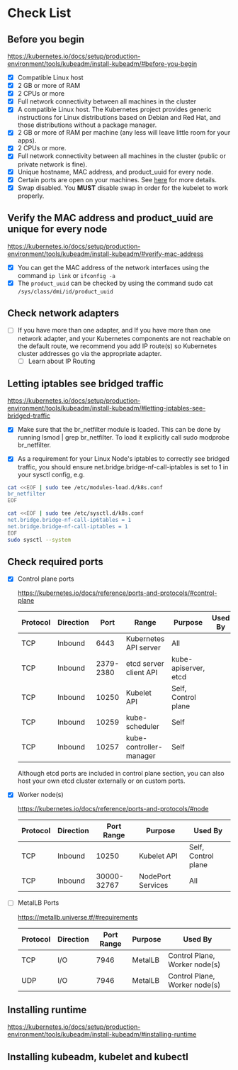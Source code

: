 # Check List

## Before you begin

<https://kubernetes.io/docs/setup/production-environment/tools/kubeadm/install-kubeadm/#before-you-begin>

- [x] Compatible Linux host
- [x] 2 GB or more of RAM
- [x] 2 CPUs or more
- [x] Full network connectivity between all machines in the cluster
- [x] A compatible Linux host. The Kubernetes project provides generic instructions for Linux distributions based on Debian and Red Hat, and those distributions without a package manager.
- [x] 2 GB or more of RAM per machine (any less will leave little room for your apps).
- [x] 2 CPUs or more.
- [x] Full network connectivity between all machines in the cluster (public or private network is fine).
- [x] Unique hostname, MAC address, and product_uuid for every node.
- [x] Certain ports are open on your machines. See [here](https://kubernetes.io/docs/setup/production-environment/tools/kubeadm/install-kubeadm/#check-required-ports) for more details.
- [x] Swap disabled. You **MUST** disable swap in order for the kubelet to work properly.

## Verify the MAC address and product_uuid are unique for every node

<https://kubernetes.io/docs/setup/production-environment/tools/kubeadm/install-kubeadm/#verify-mac-address>

- [x] You can get the MAC address of the network interfaces using the command `ip link` or `ifconfig -a`
- [x] The `product_uuid` can be checked by using the command sudo cat `/sys/class/dmi/id/product_uuid`

## Check network adapters

- [ ] If you have more than one adapter, and If you have more than one network adapter, and your Kubernetes components are not reachable on the default route, we recommend you add IP route(s) so Kubernetes cluster addresses go via the appropriate adapter.
  - [ ] Learn about IP Routing

## Letting iptables see bridged traffic

<https://kubernetes.io/docs/setup/production-environment/tools/kubeadm/install-kubeadm/#letting-iptables-see-bridged-traffic>

- [x] Make sure that the br_netfilter module is loaded. This can be done by running lsmod | grep br_netfilter. To load it explicitly call sudo modprobe br_netfilter.

- [x] As a requirement for your Linux Node's iptables to correctly see bridged traffic, you should ensure net.bridge.bridge-nf-call-iptables is set to 1 in your sysctl config, e.g.

```bash
cat <<EOF | sudo tee /etc/modules-load.d/k8s.conf
br_netfilter
EOF

cat <<EOF | sudo tee /etc/sysctl.d/k8s.conf
net.bridge.bridge-nf-call-ip6tables = 1
net.bridge.bridge-nf-call-iptables = 1
EOF
sudo sysctl --system
```

## Check required ports

- [x] Control plane ports
  
  <https://kubernetes.io/docs/reference/ports-and-protocols/#control-plane>

  | Protocol | Direction | Port      | Range                   | Purpose              | Used By |
  | -------- | --------- | --------- | ----------------------- | -------------------- | ------- |
  | TCP      | Inbound   | 6443      | Kubernetes API server   | All                  |
  | TCP      | Inbound   | 2379-2380 | etcd server client API  | kube-apiserver, etcd |
  | TCP      | Inbound   | 10250     | Kubelet API             | Self, Control plane  |
  | TCP      | Inbound   | 10259     | kube-scheduler          | Self                 |
  | TCP      | Inbound   | 10257     | kube-controller-manager | Self                 |

  Although etcd ports are included in control plane section, you can also host your own etcd cluster externally or on custom ports.

- [x] Worker node(s)

  <https://kubernetes.io/docs/reference/ports-and-protocols/#node>

  | Protocol | Direction | Port Range  | Purpose           | Used By             |
  | -------- | --------- | ----------- | ----------------- | ------------------- |
  | TCP      | Inbound   | 10250       | Kubelet API       | Self, Control plane |
  | TCP      | Inbound   | 30000-32767 | NodePort Services | All                 |

- [ ] MetalLB Ports

  <https://metallb.universe.tf/#requirements>

  | Protocol | Direction | Port Range | Purpose | Used By                       |
  | -------- | --------- | ---------- | ------- | ----------------------------- |
  | TCP      | I/O       | 7946       | MetalLB | Control Plane, Worker node(s) |
  | UDP      | I/O       | 7946       | MetalLB | Control Plane, Worker node(s) |
  
## Installing runtime

<https://kubernetes.io/docs/setup/production-environment/tools/kubeadm/install-kubeadm/#installing-runtime>

## Installing kubeadm, kubelet and kubectl
